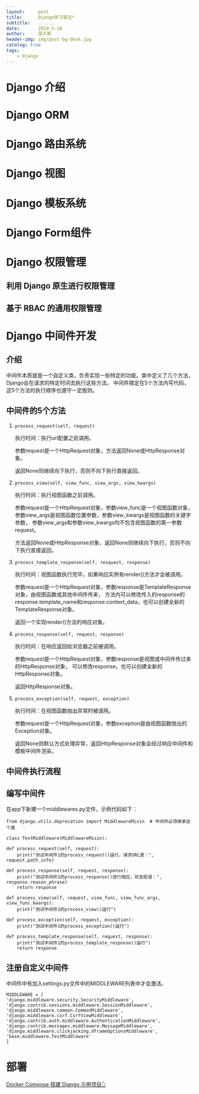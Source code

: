 ```yaml
---
layout:     post
title:      Django学习笔记*
subtitle:   ......
date:       2019-5-10
author:     呆贝斯
header-img: img/post-bg-desk.jpg
catalog: true
tags:
    - Django
---
```

# Django 介绍

# Django ORM

# Django 路由系统

# Django 视图

# Django 模板系统

# Django Form组件

# Django 权限管理
## 利用 Django 原生进行权限管理

## 基于 RBAC 的通用权限管理

# Django 中间件开发
## 介绍
中间件本质就是一个自定义类，负责实现一些特定的功能。类中定义了几个方法，Django会在请求的特定时间去执行这些方法。
中间件限定在5个方法内写代码，这5个方法的执行顺序也遵守一定股则。    

## 中间件的5个方法
1. `process_request(self, request)`

    执行时间：执行url配置之前调用。
    
    参数request是一个HttpRequest对象，方法返回None或HttpResponse对象。
    
    返回None则继续向下执行，否则不向下执行直接返回。

2. `process_view(self, view_func, view_args, view_kwargs)`

    执行时间：执行视图函数之前调用。

    参数request是一个HttpRequest对象，参数view_func是一个视图函数对象，
    参数view_args是视图函数位置参数，参数view_kwargs是视图函数的关键字参数，
    参数view_args和参数view_kwargs均不包含视图函数的第一参数request。
    
    方法返回None或HttpResponse对象，返回None则继续向下执行，否则不向下执行直接返回。

3. `process_template_response(self, resquest, response)`

    执行时间：视图函数执行完毕，如果响应实例有render()方法才会被调用。

    参数request是一个HttpRequest对象，参数response是TemplateResponse对象，由视图函数或其他中间件传来，
    方法内可以修改传入的response的response.template_name和response.context_data，也可以创建全新的TemplateResponse对象。
    
    返回一个实现render()方法的响应对象。

4. `process_response(self, request, response)`
    
    执行时间：在响应返回给浏览器之前被调用。
    
    参数request是一个HttpRequest对象，参数response是视图或中间件传过来的HttpResponse对象，
    可以修改response，也可以创建全新的HttpResponse对象。
    
    返回HttpResponse对象。
    
5. `process_exception(self, request, exception)`

    执行时间：在视图函数抛出异常时被调用。
    
    参数request是一个HttpRequest对象，参数exception是由视图函数抛出的Exception对象。
    
    返回None则默认方式处理异常，返回HttpResponse对象会经过响应中间件和模板中间件渲染。

## 中间件执行流程

## 编写中间件
在app下新建一个middlewares.py文件，示例代码如下：
```
from django.utils.deprecation import MiddlewareMixin  # 中间件必须继承这个类

class TestMiddleware(MiddlewareMixin):

def process_request(self, request):
    print("测试中间件1的process_request()运行，请求URL是：", request.path_info)

def process_response(self, request, response):
    print("测试中间件1的process_response()进行相应，状态短语：", response.reason_phrase)
    return response

def process_view(self, request, view_func, view_func_args, view_func_kwargs):
    print("测试中间件1的process_view()运行")

def process_exception(self, request, exception):
    print("测试中间件1的process_exception()运行")

def process_template_response(self, request, response):
    print("测试中间件1的process_template_response()运行")
    return response
```

## 注册自定义中间件
中间件中有加入settings.py文件中的MIDDLEWARE列表中才会激活。
```
MIDDLEWARE = [
'django.middleware.security.SecurityMiddleware',
'django.contrib.sessions.middleware.SessionMiddleware',
'django.middleware.common.CommonMiddleware',
'django.middleware.csrf.CsrfViewMiddleware',
'django.contrib.auth.middleware.AuthenticationMiddleware',
'django.contrib.messages.middleware.MessageMiddleware',
'django.middleware.clickjacking.XFrameOptionsMiddleware',
'base.middleware.TestMiddleware'
]
```

# 部署
[Docker Compose 搭建 Django 示例项目👆](https://blog.bookhub.com.cn/2022/05/18/DockerCompose%E6%90%AD%E5%BB%BADjango%E7%A4%BA%E4%BE%8B%E9%A1%B9%E7%9B%AE/)